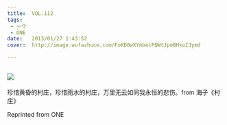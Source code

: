 ```yaml
---
title:	VOL.112
tags:
 - 一个
 - ONE
date:	2013/01/27 1:43:52
cover:	http://image.wufazhuce.com/FoKD0wXYmbecPQWtJpeBHxoIJymd

---
```

![](http://image.wufazhuce.com/FoKD0wXYmbecPQWtJpeBHxoIJymd)
---

珍惜黄昏的村庄，珍惜雨水的村庄，万里无云如同我永恒的悲伤。from 海子《村庄》
 
Reprinted from ONE
